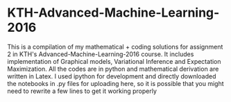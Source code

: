 # KTH-Advanced-Machine-Learning-2016

This is a compilation of my mathematical + coding solutions for assignment 2 in KTH's Advanced-Machine-Learning-2016 course.
It includes implementation of Graphical models, Variational Inference and Expectation Maximization.
All the codes are in python and mathematical derivation are written in Latex.
I used ipython for development and directly downloaded the notebooks in .py files for uploading here, so it is possible that 
you might need to rewrite a few lines to get it working properly
